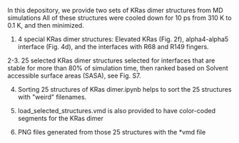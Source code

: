 In this depository, we provide two sets of KRas dimer structures from MD simulations
All of these structures were cooled down for 10 ps from 310 K to 0.1 K, and then minimized.

1. 4 special KRas dimer structures: Elevated KRas (Fig. 2f), alpha4-alpha5 interface (Fig. 4d), 
and the interfaces with R68 and R149 fingers. 

2-3. 25 selected KRas dimer structures selected for interfaces that are stable for more than 80% 
of simulation time, then ranked based on Solvent accessible surface areas (SASA), see Fig. S7.

4. Sorting 25 structures of KRas dimer.ipynb helps to sort the 25 structures with "weird" filenames.

5. load_selected_structures.vmd is also provided to have color-coded segments for the KRas dimer

6. PNG files generated from those 25 structures with the *vmd file 
